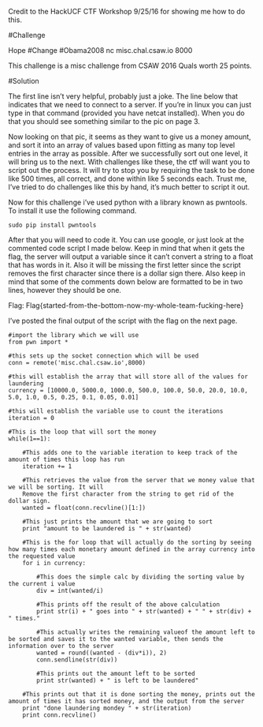 Credit to the HackUCF CTF Workshop 9/25/16 for showing me how to do this.

#Challenge

Hope #Change #Obama2008
nc misc.chal.csaw.io 8000

This challenge is a misc challenge from CSAW 2016 Quals worth 25 points.

#Solution

The first line isn’t very helpful, probably just a joke. The line below that indicates that we need to connect to a server. If you’re in linux you can just type in that command (provided you have netcat installed). When you do that you should see something similar to the pic on page 3.

Now looking on that pic, it seems as they want to give us a money amount, and sort it into an array of values based upon fitting as many top level entries in the array as possible. After we successfully sort out one level, it will bring us to the next. With challenges like these, the ctf will want you to script out the process. It will try to stop you by requiring the task to be done like 500 times, all correct, and done within like 5 seconds each. Trust me, I’ve tried to do challenges like this by hand, it’s much better to script it out.

Now for this challenge i’ve used python with a library known as pwntools. To install it use the following command.

```
sudo pip install pwntools
```

After that you will need to code it. You can use google, or just look at the commented code script I made below.  Keep in mind that when it gets the flag, the server will output a variable since it can’t convert a string to a float that has words in it. Also it will be missing the first letter since the script removes the first character since there is a dollar sign there. Also keep in mind that some of the comments down below are formatted to be in two lines, however they should be one.

Flag:
Flag{started-from-the-bottom-now-my-whole-team-fucking-here}

I’ve posted the final output of the script with the flag on the next page.

```
#import the library which we will use
from pwn import *

#this sets up the socket connection which will be used
conn = remote('misc.chal.csaw.io',8000)

#this will establish the array that will store all of the values for laundering
currency = [10000.0, 5000.0, 1000.0, 500.0, 100.0, 50.0, 20.0, 10.0, 5.0, 1.0, 0.5, 0.25, 0.1, 0.05, 0.01]

#this will establish the variable use to count the iterations
iteration = 0

#This is the loop that will sort the money
while(1==1):

    #This adds one to the variable iteration to keep track of the amount of times this loop has run
    iteration += 1
    
    #This retrieves the value from the server that we money value that we will be sorting. It will  
    Remove the first character from the string to get rid of the dollar sign.
    wanted = float(conn.recvline()[1:])

    #This just prints the amount that we are going to sort
    print "amount to be laundered is " + str(wanted)

    #This is the for loop that will actually do the sorting by seeing how many times each monetary amount defined in the array currency into the requested value
    for i in currency:

        #This does the simple calc by dividing the sorting value by the current i value
        div = int(wanted/i)

        #This prints off the result of the above calculation
        print str(i) + " goes into " + str(wanted) + " " + str(div) + " times."
        
        #This actually writes the remaining valueof the amount left to be sorted and saves it to the wanted variable, then sends the information over to the server
        wanted = round((wanted - (div*i)), 2)
        conn.sendline(str(div))

        #This prints out the amount left to be sorted
        print str(wanted) + " is left to be laundered"

    #This prints out that it is done sorting the money, prints out the amount of times it has sorted money, and the output from the server
    print "done laundering mondey " + str(iteration)
    print conn.recvline()
```    






